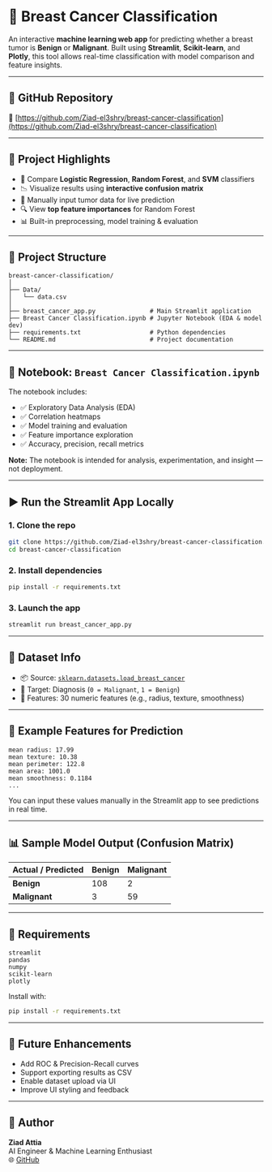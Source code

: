 # 🧬 Breast Cancer Classification

An interactive **machine learning web app** for predicting whether a breast tumor is **Benign** or **Malignant**. Built using **Streamlit**, **Scikit-learn**, and **Plotly**, this tool allows real-time classification with model comparison and feature insights.

---

## 🔗 GitHub Repository

📂 [https://github.com/Ziad-el3shry/breast-cancer-classification](https://github.com/Ziad-el3shry/breast-cancer-classification)

---

## 🧠 Project Highlights

- 🧪 Compare **Logistic Regression**, **Random Forest**, and **SVM** classifiers
- 📉 Visualize results using **interactive confusion matrix**
- 🧾 Manually input tumor data for live prediction
- 🔍 View **top feature importances** for Random Forest
- 📊 Built-in preprocessing, model training & evaluation

---

## 📁 Project Structure

```
breast-cancer-classification/
│
├── Data/
│   └── data.csv
│
├── breast_cancer_app.py               # Main Streamlit application
├── Breast Cancer Classification.ipynb # Jupyter Notebook (EDA & model dev)
├── requirements.txt                   # Python dependencies
└── README.md                          # Project documentation
```

---

## 📘 Notebook: `Breast Cancer Classification.ipynb`

The notebook includes:

- ✅ Exploratory Data Analysis (EDA)
- ✅ Correlation heatmaps
- ✅ Model training and evaluation
- ✅ Feature importance exploration
- ✅ Accuracy, precision, recall metrics

**Note:** The notebook is intended for analysis, experimentation, and insight — not deployment.

---

## ▶️ Run the Streamlit App Locally

### 1. Clone the repo

```bash
git clone https://github.com/Ziad-el3shry/breast-cancer-classification.git
cd breast-cancer-classification
```

### 2. Install dependencies

```bash
pip install -r requirements.txt
```

### 3. Launch the app

```bash
streamlit run breast_cancer_app.py
```

---

## 🧪 Dataset Info

- 📦 Source: [`sklearn.datasets.load_breast_cancer`](https://scikit-learn.org/stable/modules/generated/sklearn.datasets.load_breast_cancer.html)
- 🎯 Target: Diagnosis (`0 = Malignant`, `1 = Benign`)
- 🧬 Features: 30 numeric features (e.g., radius, texture, smoothness)

---

## 🧾 Example Features for Prediction

```text
mean radius: 17.99
mean texture: 10.38
mean perimeter: 122.8
mean area: 1001.0
mean smoothness: 0.1184
...
```

You can input these values manually in the Streamlit app to see predictions in real time.

---

## 📊 Sample Model Output (Confusion Matrix)

| Actual / Predicted | Benign | Malignant |
|--------------------|--------|-----------|
| **Benign**         | 108    | 2         |
| **Malignant**      | 3      | 59        |

---

## 📌 Requirements

```
streamlit
pandas
numpy
scikit-learn
plotly
```

Install with:

```bash
pip install -r requirements.txt
```

---

## 🌱 Future Enhancements

- Add ROC & Precision-Recall curves
- Support exporting results as CSV
- Enable dataset upload via UI
- Improve UI styling and feedback

---

## 👤 Author

**Ziad Attia**  
AI Engineer & Machine Learning Enthusiast  
🌐 [GitHub](https://github.com/Ziad-el3shry)
